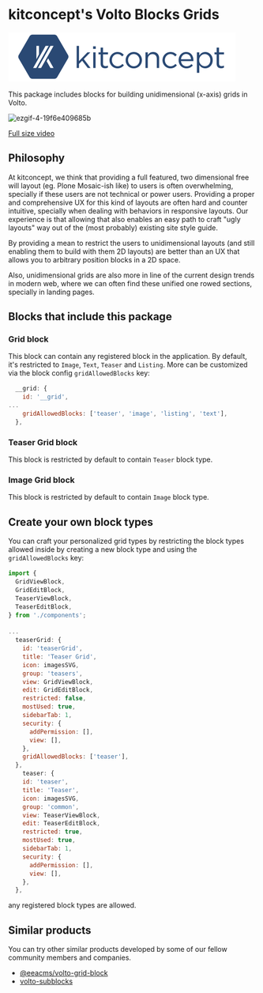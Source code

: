 # kitconcept's Volto Blocks Grids

![kitconcept GmbH](https://raw.githubusercontent.com/kitconcept/volto-form-builder/master/kitconcept.png)

This package includes blocks for building unidimensional (x-axis) grids in Volto.

![ezgif-4-19f6e409685b](https://user-images.githubusercontent.com/486927/114311809-8b032600-9af0-11eb-90e0-0944294a6084.gif)


[Full size video](https://user-images.githubusercontent.com/486927/114309930-40ca7680-9ae9-11eb-873d-0504bddc0682.mov)

## Philosophy

At kitconcept, we think that providing a full featured, two dimensional free will layout
(eg. Plone Mosaic-ish like) to users is often overwhelming, specially if these users are
not technical or power users. Providing a proper and comprehensive UX for this kind of
layouts are often hard and counter intuitive, specially when dealing with behaviors in
responsive layouts. Our experience is that allowing that also enables an easy path to
craft "ugly layouts" way out of the (most probably) existing site style guide.

By providing a mean to restrict the users to unidimensional layouts (and still enabling
them to build with them 2D layouts) are better than an UX that allows you to arbitrary
position blocks in a 2D space.

Also, unidimensional grids are also more in line of the current design trends in modern
web, where we can often find these unified one rowed sections, specially in landing pages.

## Blocks that include this package

### Grid block

This block can contain any registered block in the application. By default, it's
restricted to `Image`, `Text`, `Teaser` and `Listing`. More can be customized via the
block config `gridAllowedBlocks` key:

```js
  __grid: {
    id: '__grid',
...
    gridAllowedBlocks: ['teaser', 'image', 'listing', 'text'],
  },
```

### Teaser Grid block

This block is restricted by default to contain `Teaser` block type.

### Image Grid block

This block is restricted by default to contain `Image` block type.

## Create your own block types

You can craft your personalized grid types by restricting the block types allowed inside
by creating a new block type and using the `gridAllowedBlocks` key:

```js
import {
  GridViewBlock,
  GridEditBlock,
  TeaserViewBlock,
  TeaserEditBlock,
} from './components';

...
  teaserGrid: {
    id: 'teaserGrid',
    title: 'Teaser Grid',
    icon: imagesSVG,
    group: 'teasers',
    view: GridViewBlock,
    edit: GridEditBlock,
    restricted: false,
    mostUsed: true,
    sidebarTab: 1,
    security: {
      addPermission: [],
      view: [],
    },
    gridAllowedBlocks: ['teaser'],
  },
    teaser: {
    id: 'teaser',
    title: 'Teaser',
    icon: imagesSVG,
    group: 'common',
    view: TeaserViewBlock,
    edit: TeaserEditBlock,
    restricted: true,
    mostUsed: true,
    sidebarTab: 1,
    security: {
      addPermission: [],
      view: [],
    },
  },
```

any registered block types are allowed.

## Similar products

You can try other similar products developed by some of our fellow community members and
companies.

- [@eeacms/volto-grid-block](https://github.com/eea/volto-grid-block)
- [volto-subblocks](https://github.com/collective/volto-subblocks)
